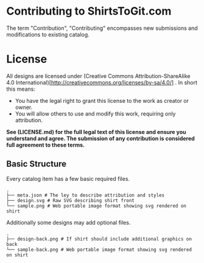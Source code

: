# Contributing to ShirtsToGit.com
The term "Contribution", "Contributing" encompasses new submissions and modifications to existing catalog.

# License
All designs are licensed under (Creative Commons Attribution-ShareAlike 4.0 International)[http://creativecommons.org/licenses/by-sa/4.0/] . In short this means:
- You have the legal right to grant this license to the work as creator or owner.
- You will allow others to use and modify this work, requiring only attribution.

**See (LICENSE.md) for the full legal text of this license and ensure you understand and agree. The submission of any contribution is considered full agreement to these terms.**


## Basic Structure
Every catalog item has a few basic required files.
```
.
├── meta.json # The ley to describe attribution and styles
├── design.svg # Raw SVG describing shirt front
└── sample.png # Web portable image format showing svg rendered on shirt
```

Additionally some designs may add optional files.
```
.
├── design-back.png # If shirt should include additional graphics on back
└── sample-back.png # Web portable image format showing svg rendered on shirt
```
